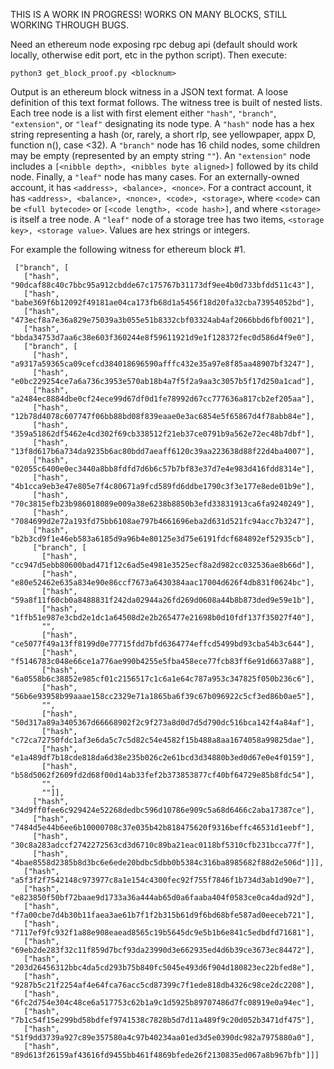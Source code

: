 THIS IS A WORK IN PROGRESS! WORKS ON MANY BLOCKS, STILL WORKING THROUGH BUGS.

Need an ethereum node exposing rpc debug api (default should work locally, otherwise edit port, etc in the python script). Then execute:
```
python3 get_block_proof.py <blocknum>
```

Output is an ethereum block witness in a JSON text format. A loose definition of this text format follows. The witness tree is built of nested lists. Each tree node is a list with first element either `"hash"`, `"branch"`, `"extension"`, or `"leaf"` designating its node type. A `"hash"` node has a hex string representing a hash (or, rarely, a short rlp, see yellowpaper, appx D, function n(), case <32). A `"branch"` node has 16 child nodes, some children may be empty (represented by an empty string `""`). An `"extension"` node includes a `[<nibble depth>, <nibbles byte aligned>]` followed by its child node. Finally, a `"leaf"` node has many cases. For an externally-owned account, it has `<address>, <balance>, <nonce>`. For a contract account, it has `<address>, <balance>, <nonce>, <code>, <storage>`, where `<code>` can be `<full bytecode>` or `[<code length>, <code hash>]`, and where `<storage>` is itself a tree node. A `"leaf"` node of a storage tree has two items, `<storage key>, <storage value>`. Values are hex strings or integers.

For example the following witness for ethereum block #1.

```
 ["branch", [
   ["hash", "90dcaf88c40c7bbc95a912cbdde67c175767b31173df9ee4b0d733bfdd511c43"],
   ["hash", "babe369f6b12092f49181ae04ca173fb68d1a5456f18d20fa32cba73954052bd"],
   ["hash", "473ecf8a7e36a829e75039a3b055e51b8332cbf03324ab4af2066bbd6fbf0021"],
   ["hash", "bbda34753d7aa6c38e603f360244e8f59611921d9e1f128372fec0d586d4f9e0"],
   ["branch", [
     ["hash", "a9317a59365ca09cefcd384018696590afffc432e35a97e8f85aa48907bf3247"],
     ["hash", "e0bc229254ce7a6a736c3953e570ab18b4a7f5f2a9aa3c3057b5f17d250a1cad"],
     ["hash", "a2484ec8884dbe0cf24ece99d67df0d1fe78992d67cc777636a817cb2ef205aa"],
     ["hash", "12b78d4078c607747f06bb88bd08f839eaae0e3ac6854e5f65867d4f78abb84e"],
     ["hash", "359a51862df5462e4cd302f69cb338512f21eb37ce0791b9a562e72ec48b7dbf"],
     ["hash", "13f8d617b6a734da9235b6ac80bdd7aeaff6120c39aa223638d88f22d4ba4007"],
     ["hash", "02055c6400e0ec3440a8bb8fdfd7d6b6c57b7bf83e37d7e4e983d416fdd8314e"],
     ["hash", "4b1cca9eb3e47e805e7f4c80671a9fcd589fd6ddbe1790c3f3e177e8ede01b9e"],
     ["hash", "70c3815efb23b986018089e009a38e6238b8850b3efd33831913ca6fa9240249"],
     ["hash", "7084699d2e72a193fd75bb6108ae797b4661696eba2d631d521fc94acc7b3247"],
     ["hash", "b2b3cd9f1e46eb583a6185d9a96b4e80125e3d75e6191fdcf684892ef52935cb"],
     ["branch", [
       ["hash", "cc947d5ebb80600bad471f12c6ad5e4981e3525ecf8a2d982cc032536ae8b66d"],
       ["hash", "e80e52462e635a834e90e86ccf7673a6430384aac17004d626f4db831f0624bc"],
       ["hash", "59a8f11f60cb0a8488831f242da02944a26fd269d0608a44b8b873ded9e59e1b"],
       ["hash", "1ffb51e987e3cbd2e1dc1a64508d2e2b265477e21698b0d10fdf137f35027f40"],
       "",
       ["hash", "ce5077f49a13ff8199d0e77715fdd7bfd6364774effcd5499bd93cba54b3c644"],
       ["hash", "f5146783c048e66ce1a776ae990b4255e5fba458ece77fcb83ff6e91d6637a88"],
       ["hash", "6a0558b6c38852e985cf01c2156517c1c6a1e64c787a953c347825f050b236c6"],
       ["hash", "56b6e93958b99aaae158cc2329e71a1865ba6f39c67b096922c5cf3ed86b0ae5"],
       "",
       ["hash", "50d317a89a3405367d66668902f2c9f273a8d0d7d5d790dc516bca142f4a84af"],
       ["hash", "c72ca72750fdc1af3e6da5c7c5d82c54e4582f15b488a8aa1674058a99825dae"],
       ["hash", "e1a489df7b18cde818da6d38e235b026c2e61bcd3d34880b3ed0d67e0e4f0159"],
       ["hash", "b58d5062f2609fd2d68f00d14ab33fef2b373853877cf40bf64729e85b8fdc54"],
       "",
       ""]],
     ["hash", "34d9ff0fee6c929424e52268dedbc596d10786e909c5a68d6466c2aba17387ce"],
     ["hash", "7484d5e44b6ee6b10000708c37e035b42b818475620f9316beffc46531d1eebf"],
     ["hash", "30c8a283adccf2742272563cd3d6710c89ba21eac0118bf5310cfb231bcca77f"],
     ["hash", "4bae8558d2385b8d3bc6e6ede20bdbc5dbb0b5384c316ba8985682f88d2e506d"]]],
   ["hash", "a5f3f2f7542148c973977c8a1e154c4300fec92f755f7846f1b734d3ab1d90e7"],
   ["hash", "e823850f50bf72baae9d1733a36a444ab65d0a6faaba404f0583ce0ca4dad92d"],
   ["hash", "f7a00cbe7d4b30b11faea3ae61b7f1f2b315b61d9f6bd68bfe587ad0eeceb721"],
   ["hash", "7117ef9fc932f1a88e908eaead8565c19b5645dc9e5b1b6e841c5edbdfd71681"],
   ["hash", "69eb2de283f32c11f859d7bcf93da23990d3e662935ed4d6b39ce3673ec84472"],
   ["hash", "203d26456312bbc4da5cd293b75b840fc5045e493d6f904d180823ec22bfed8e"],
   ["hash", "9287b5c21f2254af4e64fca76acc5cd87399c7f1ede818db4326c98ce2dc2208"],
   ["hash", "6fc2d754e304c48ce6a517753c62b1a9c1d5925b89707486d7fc08919e0a94ec"],
   ["hash", "7b1c54f15e299bd58bdfef9741538c7828b5d7d11a489f9c20d052b3471df475"],
   ["hash", "51f9dd3739a927c89e357580a4c97b40234aa01ed3d5e0390dc982a7975880a0"],
   ["hash", "89d613f26159af43616fd9455bb461f4869bfede26f2130835ed067a8b967bfb"]]]

```
